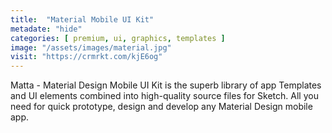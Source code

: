 ```yaml
---
title:  "Material Mobile UI Kit"
metadate: "hide"
categories: [ premium, ui, graphics, templates ]
image: "/assets/images/material.jpg"
visit: "https://crmrkt.com/kjE6og"
---
```


Matta - Material Design Mobile UI Kit is the superb library of app Templates and UI elements combined into high-quality source files for Sketch. All you need for quick prototype, design and develop any Material Design mobile app.
